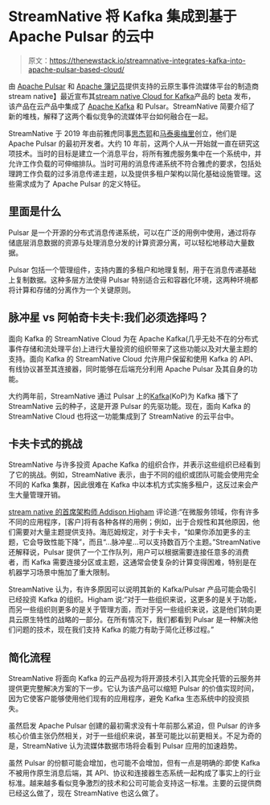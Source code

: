 # StreamNative 将 Kafka 集成到基于 Apache Pulsar 的云中

> 原文：<https://thenewstack.io/streamnative-integrates-kafka-into-apache-pulsar-based-cloud/>

由 [Apache Pulsar](https://pulsar.apache.org/) 和 [Apache 簿记员](https://bookkeeper.apache.org/)提供支持的云原生事件流媒体平台的制造商 stream native】最近宣布其[stream native Cloud for Kafka](https://www.streamnative.com/cloudforkafka/)产品的 [beta](https://share.hsforms.com/1qi5-W7C0ReaiGz8aLLE_kQ3x5r4) 发布，该产品在云产品中集成了 [Apache Kafka](https://kafka.apache.org) 和 Pulsar。StreamNative 简要介绍了新的堆栈，解释了这两个看似竞争的流媒体平台如何融合在一起。

StreamNative 于 2019 年由前雅虎同事[思杰郭](https://www.linkedin.com/in/samuelguo)和[马泰奥梅里](https://www.linkedin.com/in/matteomerli)创立，他们是 Apache Pulsar 的最初开发者。大约 10 年前，这两个人从一开始就一直在研究这项技术。当时的目标是建立一个消息平台，将所有雅虎服务集中在一个系统中，并允许工作负载的可伸缩排队。当时可用的消息传递系统不符合雅虎的要求，包括处理跨工作负载的过多消息传递主题，以及提供多租户架构以简化基础设施管理。这些需求成为了 Apache Pulsar 的定义特征。

## 里面是什么

Pulsar 是一个开源的分布式消息传递系统，可以在广泛的用例中使用，通过将存储底层消息数据的资源与处理消息分发的计算资源分离，可以轻松地移动大量数据。

Pulsar 包括一个管理组件，支持内置的多租户和地理复制，用于在消息传递基础上复制数据。这种多层方法使得 Pulsar 特别适合云和容器化环境，这两种环境都将计算和存储的分离作为一个关键原则。

## 脉冲星 vs 阿帕奇卡夫卡:我们必须选择吗？

面向 Kafka 的 StreamNative Cloud 为在 Apache Kafka(几乎无处不在的分布式事件存储和流处理平台)上进行大量投资的组织带来了这些功能以及对大量主题的支持。面向 Kafka 的 StreamNative Cloud 允许用户保留和使用 Kafka 的 API、有线协议甚至其连接器，同时能够在后端充分利用 Apache Pulsar 及其自身的功能。

大约两年前，StreamNative 通过 Pulsar 上的[Kafka](https://github.com/streamnative/kop/blob/master/README.md)(KoP)为 Kafka 播下了 StreamNative 云的种子，这是开源 Pulsar 的先驱功能。现在，面向 Kafka 的 StreamNative Cloud 也将这一功能集成到了 StreamNative 的云平台中。

## 卡夫卡式的挑战

StreamNative 与许多投资 Apache Kafka 的组织合作，并表示这些组织已经看到了它的挑战。例如，StreamNative 表示，由于不同的组织或团队可能会使用完全不同的 Kafka 集群，因此很难在 Kafka 中以本机方式实施多租户，这反过来会产生大量管理开销。

[stream native 的首席架构师 Addison Higham](https://www.linkedin.com/in/addisonj) 评论道:“在微服务领域，你有许多不同的应用程序，[客户]将有各种各样的用例；例如，出于合规性和其他原因，他们需要对大量主题提供支持。海厄姆规定，对于卡夫卡，“如果你添加更多的主题，它会导致性能下降”，而且“…脉冲星…可以支持数百万个主题。”StreamNative 还解释说，Pulsar 提供了一个工作队列，用户可以根据需要连接任意多的消费者，而 Kafka 需要连接分区或主题，这通常会使复杂的计算变得困难，特别是在机器学习场景中施加了重大限制。

StreamNative 认为，有许多原因可以说明其新的 Kafka/Pulsar 产品可能会吸引已经投资 Kafka 的组织。Higham 说:“对于一些组织来说，这更多的是关于功能，而另一些组织则更多的是关于管理方面，而对于另一些组织来说，这是他们转向更具云原生特性的战略的一部分。在所有情况下，我们都看到 Pulsar 是一种解决他们问题的技术，现在我们支持 Kafka 的能力有助于简化迁移过程。”

## 简化流程

StreamNative 将面向 Kafka 的云产品视为将开源技术引入其完全托管的云服务并提供更完整解决方案的下一步。它认为该产品可以缩短 Pulsar 的价值实现时间，因为它使客户能够使用他们现有的应用程序，避免 Kafka 生态系统中的投资损失。

虽然启发 Apache Pulsar 创建的最初需求没有十年前那么紧迫，但 Pulsar 的许多核心价值主张仍然相关，对于一些组织来说，甚至可能比以前更相关。不足为奇的是，StreamNative 认为流媒体数据市场将会看到 Pulsar 应用的加速趋势。

虽然 Pulsar 的份额可能会增加，也可能不会增加，但有一点是明确的:即使 Kafka 不被用作原生消息后端，其 API、协议和连接器生态系统一起构成了事实上的行业标准。越来越多看似竞争激烈的技术和公司可能会支持这一标准。主要的云提供商已经这么做了，现在 StreamNative 也这么做了。

<svg xmlns:xlink="http://www.w3.org/1999/xlink" viewBox="0 0 68 31" version="1.1"><title>Group</title> <desc>Created with Sketch.</desc></svg>